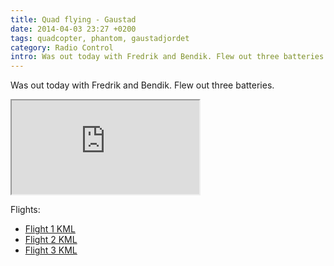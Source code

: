 ```yaml
---
title: Quad flying - Gaustad
date: 2014-04-03 23:27 +0200
tags: quadcopter, phantom, gaustadjordet
category: Radio Control
intro: Was out today with Fredrik and Bendik. Flew out three batteries.
---
```


Was out today with Fredrik and Bendik. Flew out three batteries.

<div class="ratio ratio-16x9">
  <iframe src="https://www.youtube.com/embed/Tf2Um3IaJnE" title="title" allow="accelerometer; autoplay; clipboard-write; encrypted-media; gyroscope; picture-in-picture" allowfullscreen></iframe>
</div>

Flights:

- [Flight 1 KML](/files/posts/2014/04/m1.kml)
- [Flight 2 KML](/files/posts/2014/04/m2.kml)
- [Flight 3 KML](/files/posts/2014/04/m3.kml)

